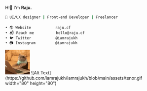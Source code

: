 
H!👋 I'm **Raju.**
```sh
🚀 UI/UX designer | Front-end Developer | Freelancer

• 🌎 Website           raju.cf
• 📬 Reach me          hello@raju.cf
• 🐦 Twitter           @iamrajukh
• 📷 Instagram         @iamrajukh
```

<img src="https://github.com/iamrajukh/iamrajukh/blob/main/assets/tenor.gif" width="80" height="80"/>
![Alt Text](https://github.com/iamrajukh/iamrajukh/blob/main/assets/tenor.gif width="80" height="80")

